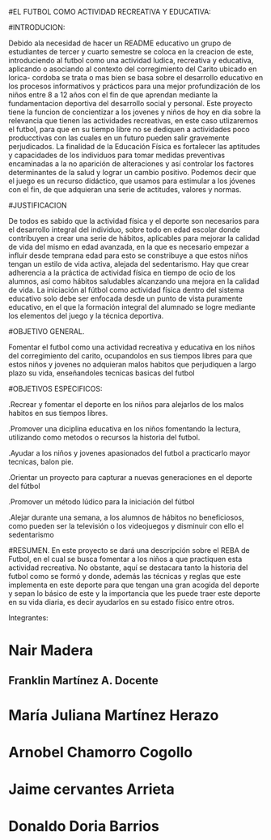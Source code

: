 #EL FUTBOL COMO ACTIVIDAD RECREATIVA Y EDUCATIVA:

#INTRODUCION:

Debido ala necesidad de hacer un README educativo un grupo de estudiantes de tercer y cuarto semestre se coloca en la creacion de este, introduciendo al futbol como una actividad ludica, recreativa y educativa, aplicando o asociando al contexto del corregimiento del Carito ubicado en lorica- cordoba
se trata o mas bien se basa sobre el desarrollo educativo en los procesos informativos y prácticos para una mejor profundización de los niños entre 8 a 12 años con el  fin de que aprendan mediante la fundamentacion  deportiva del desarrollo social y personal.
Este proyecto tiene la funcion de concientizar a los jovenes y niños de hoy en dia sobre la relevancia que tienen las actividades recreativas, en este caso utlizaremos el futbol, para que en su tiempo libre no se dediquen a actividades poco producctivas con las cuales en un futuro pueden salir gravemente perjudicados.
La finalidad de la Educación Física es fortalecer las aptitudes y capacidades de los individuos para tomar medidas preventivas encaminadas a la no aparición de alteraciones y así controlar los factores determinantes de la salud y lograr un cambio positivo.
Podemos decir que el juego es un recurso didáctico, que usamos para estimular a los jóvenes con el fin, de que adquieran una serie de actitudes, valores y normas.

#JUSTIFICACION 

De todos es sabido que la actividad física y el deporte son necesarios para el desarrollo integral del individuo, sobre todo en edad escolar donde contribuyen a crear una serie de hábitos, aplicables para mejorar la calidad de vida del mismo en edad avanzada, en la que es necesario empezar a influir desde temprana edad para esto se constribuye a que estos niños tengan un estilo de vida activa, alejada del sedentarismo. Hay que crear adherencia a la práctica de actividad física en tiempo de ocio de los alumnos, así como hábitos saludables alcanzando una mejora en la calidad de vida. La iniciación al fútbol como actividad física dentro del sistema educativo solo debe ser enfocada desde un punto de vista puramente educativo, en el que la formación integral del alumnado se logre mediante los elementos del juego y la
técnica deportiva.

#OBJETIVO GENERAL.

Fomentar el futbol como una actividad recreativa y educativa en los niños del corregimiento del carito, ocupandolos en sus tiempos libres para que estos niños y jovenes no adquieran malos habitos que perjudiquen a largo plazo su vida, enseñandoles tecnicas basicas del futbol

#OBJETIVOS ESPECIFICOS:

.Recrear y fomentar el deporte en los niños para alejarlos de los malos habitos en sus tiempos libres.

.Promover una diciplina educativa en los niños fomentando la lectura, utilizando como metodos o recursos la historia del futbol.

.Ayudar a los niños y jovenes apasionados del futbol a practicarlo mayor tecnicas, balon pie.

.Orientar un proyecto para capturar a nuevas generaciones en el deporte del fútbol

.Promover un método lúdico para la iniciación del fútbol

.Alejar durante una semana, a los alumnos de hábitos no beneficiosos, como pueden ser la televisión o los videojuegos y disminuir con ello el sedentarismo

#RESUMEN.
En este proyecto se dará una descripción sobre el REBA de Futbol, en el cual se busca fomentar a los niños a que practiquen esta actividad recreativa. No obstante, aquí se destacara tanto la historia del futbol como se formó y donde, además las técnicas y reglas que este implementa en este deporte para que tengan una gran acogida del deporte y sepan lo básico de este y la importancia que les puede traer este deporte en su vida diaria, es decir ayudarlos en su estado físico entre otros. 

Integrantes: 
# Nair Madera 
## Franklin Martínez A. Docente
# María Juliana Martínez Herazo
# Arnobel Chamorro Cogollo
# Jaime cervantes Arrieta 
# Donaldo Doria Barrios

